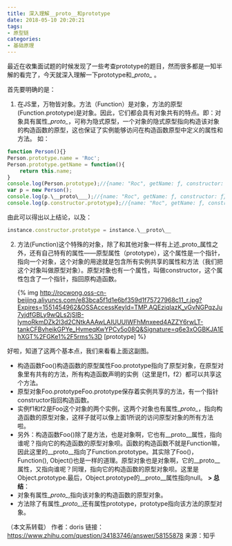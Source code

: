 ```yaml
---
title: 深入理解__proto__和prototype
date: 2018-05-10 20:20:21
tags:
- 原型链
categories:
- 基础原理
---
```


最近在收集面试题的时候发现了一些考查prototype的题目，然而很多都是一知半解的看完了，今天就深入理解一下prototype和\__proto\__ 。

首先要明确的是：
1. 在JS里，万物皆对象。方法（Function）是对象，方法的原型(Function.prototype)是对象。因此，它们都会具有对象共有的特点。即：对象具有属性\__proto\__，可称为隐式原型，一个对象的隐式原型指向构造该对象的构造函数的原型，这也保证了实例能够访问在构造函数原型中定义的属性和方法。
如：

<!-- more -->

```js
function Person(){}
Person.prototype.name = 'Roc';
Person.prototype.getName = function(){
    return this.name;
}
console.log(Person.prototype);//{name: "Roc", getName: ƒ, constructor: ƒ}
var p = new Person();
console.log(p.\__proto\___);//{name: "Roc", getName: ƒ, constructor: ƒ}
console.log(p.constructor.prototype);//{name: "Roc", getName: ƒ, constructor: ƒ}

```
由此可以得出以上结论，以及：
```js
instance.constructor.prototype = instance.\__proto\__ 

```

2. 方法(Function)这个特殊的对象，除了和其他对象一样有上述_proto_属性之外，还有自己特有的属性——原型属性（prototype），这个属性是一个指针，指向一个对象，这个对象的用途就是包含所有实例共享的属性和方法（我们把这个对象叫做原型对象）。原型对象也有一个属性，叫做constructor，这个属性包含了一个指针，指回原构造函数。

   {% img http://rocwong.oss-cn-beijing.aliyuncs.com/e83bca5f1d1e6bf359d1f75727968c11_r.jpg?Expires=1551454962&OSSAccessKeyId=TMP.AQEziqlazK_vGvNGPqzJu7yjdfGBLy9wQLs2jSIB-lymoRkmDZk2l3d2CNtkAAAwLAIUUUlWFhMnxeed4AZZY6rwLT-tankCFBvheikGPYe_HvmeqKwYPCv5o08Q&Signature=q6e3xOGBKJA1EhXGT%2FGKe1%2F5rms%3D [prototype] %}

好啦，知道了这两个基本点，我们来看看上面这副图。

* 构造函数Foo()构造函数的原型属性Foo.prototype指向了原型对象，在原型对象里有共有的方法，所有构造函数声明的实例（这里是f1，f2）都可以共享这个方法。
* 原型对象Foo.prototypeFoo.prototype保存着实例共享的方法，有一个指针constructor指回构造函数。
* 实例f1和f2是Foo这个对象的两个实例，这两个对象也有属性\__proto\__，指向构造函数的原型对象，这样子就可以像上面1所说的访问原型对象的所有方法啦。
* 另外：构造函数Foo()除了是方法，也是对象啊，它也有\__proto\__属性，指向谁呢？指向它的构造函数的原型对象呗。函数的构造函数不就是Function嘛，因此这里的\__proto\__指向了Function.prototype。其实除了Foo()，Function(), Object()也是一样的道理。原型对象也是对象啊，它的\__proto\__属性，又指向谁呢？同理，指向它的构造函数的原型对象呗。这里是Object.prototype.最后，Object.prototype的\__proto\__属性指向null。
**> 总结**：
* 对象有属性\__proto\__,指向该对象的构造函数的原型对象。
* 方法除了有属性\__proto\__,还有属性prototype，prototype指向该方法的原型对象。

（本文系转载）
作者：doris
链接：https://www.zhihu.com/question/34183746/answer/58155878
来源：知乎